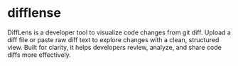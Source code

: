 # difflense
DiffLens is a developer tool to visualize code changes from git diff. Upload a diff file or paste raw diff text to explore changes with a clean, structured view. Built for clarity, it helps developers review, analyze, and share code diffs more effectively.
